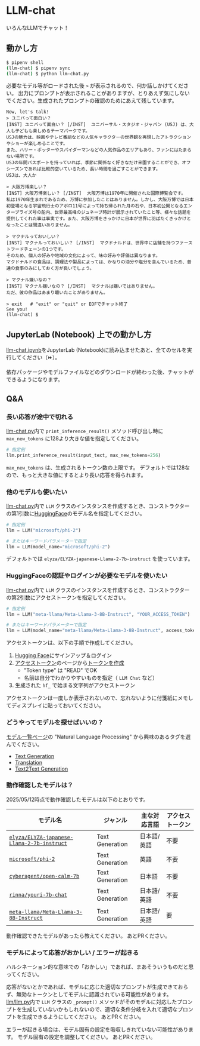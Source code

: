 # LLM-chat

いろんなLLMでチャット！

## 動かし方

```bash
$ pipenv shell
(llm-chat) $ pipenv sync
(llm-chat) $ python llm-chat.py
```

必要なモデル等がロードされた後 `>` が表示されるので、何か話しかけてください。
出力にプロンプトが表示されることがありますが、とりあえず気にしないでください。生成されたプロンプトの確認のためにあえて残しています。

```text
Now, let's talk!
> ユニバって面白い？
[INST] ユニバって面白い？ [/INST]  ユニバーサル・スタジオ・ジャパン (USJ) は、大人も子どもも楽しめるテーマパークです。
USJの魅力は、映画やテレビ番組などの人気キャラクターの世界観を再現したアトラクションやショーが楽しめることです。
また、ハリー・ポッターやスパイダーマンなどの人気作品のエリアもあり、ファンにはたまらない場所です。
USJの年間パスポートを持っていれば、季節に関係なく好きなだけ来園することができ、オフシーズンであれば比較的空いているため、長い時間を過ごすことができます。
USJは、大人か

> 大阪万博楽しい？
[INST] 大阪万博楽しい？ [/INST]  大阪万博は1970年に開催された国際博覧会です。
私は1970年生まれであるため、万博に参加したことはありません。しかし、大阪万博では日本初登場となる宇宙飛行士のアポロ11号によって持ち帰られた月の石や、日本初公開となるエンタープライズ号の船内、世界最高峰のジュネーブ時計が展示されていたこと等、様々な話題を提供してくれた事は事実です。また、大阪万博をきっかけに日本が世界に羽ばたくきっかけとなったことは間違いありません。

> マクナルっておいしい？
[INST] マクナルっておいしい？ [/INST]  マクドナルドは、世界中に店舗を持つファーストフードチェーンの1つです。
そのため、個人の好みや地域の文化によって、味の好みや評価は異なります。
マクドナルドの食品は、調理法や製品によっては、かなりの油分や塩分を含んでいるため、普通の食事のみにしておく方が良いでしょう。

> マクナル嫌いなの？
[INST] マクナル嫌いなの？ [/INST]  マクナルは嫌いではありません。
ただ、彼の作品はあまり聴いたことがありません。

> exit   # "exit" or "quit" or EOFでチャット終了
See you!
(llm-chat) $
```

## JupyterLab (Notebook) 上での動かし方

[llm-chat.ipynb](./llm-chat.ipynb)をJupyterLab (Notebook)に読み込ませたあと、全てのセルを実行してください（⏩）。

依存パッケージやモデルファイルなどのダウンロードが終わった後、チャットができるようになります。

## Q&A

### 長い応答が途中で切れる

[llm-chat.py](./llm-chat.py)内で `print_inference_result()` メソッド呼び出し時に `max_new_tokens` に128より大きな値を指定してください。

```python
# 指定例
llm.print_inference_result(input_text, max_new_tokens=256)
```

`max_new_tokens` は、生成されるトークン数の上限です。
デフォルトでは128なので、もっと大きな値にするとより長い応答を得られます。

### 他のモデルも使いたい

[llm-chat.py](./llm-chat.py)内で `LLM` クラスのインスタンスを作成するとき、コンストラクターの第1引数に[HuggingFace](https://huggingface.co/)のモデル名を指定してください。

```python
# 指定例
llm = LLM("microsoft/phi-2")

# またはキーワードパラメーターで指定
llm = LLM(model_name="microsoft/phi-2")
```

デフォルトでは `elyza/ELYZA-japanese-Llama-2-7b-instruct` を使っています。

### HuggingFaceの認証やログインが必要なモデルを使いたい

[llm-chat.py](./llm-chat.py)内で `LLM` クラスのインスタンスを作成するとき、コンストラクターの第2引数にアクセストークンを指定してください。

```python
# 指定例
llm = LLM("meta-llama/Meta-Llama-3-8B-Instruct", "YOUR_ACCESS_TOKEN")

# またはキーワードパラメーターで指定
llm = LLM(model_name="meta-llama/Meta-Llama-3-8B-Instruct", access_token="YOUR_ACCESS_TOKEN")
```

アクセストークンは、以下の手順で作成してください。

1. [Hugging Face](https://huggingface.co/)にサインアップ＆ログイン
1. [アクセストークン](https://huggingface.co/settings/tokens)のページから[トークンを作成](https://huggingface.co/settings/tokens/new?tokenType=read)
    * "Token type" は "READ" でOK
    * 名前は自分でわかりやすいものを指定（ `LLM Chat` など）
1. 生成された `hf_` で始まる文字列がアクセストークン

アクセストークンは一度しか表示されないので、忘れないように付箋紙にメモしてディスプレイに貼っておいてください。

### どうやってモデルを探せばいいの？

[モデル一覧ページ](https://huggingface.co/models)の "Natural Language Processing" から興味のあるタグを選んでください。

* [Text Generation](https://huggingface.co/models?pipeline_tag=text-generation&sort=trending)
* [Translation](https://huggingface.co/models?pipeline_tag=translation&sort=trending)
* [Text2Text Generation](https://huggingface.co/models?pipeline_tag=text2text-generation&sort=trending)

### 動作確認したモデルは？

2025/05/12時点で動作確認したモデルは以下のとおりです。

|モデル名|ジャンル|主な対応言語|アクセストークン|
|---|---|---|---|
|[`elyza/ELYZA-japanese-Llama-2-7b-instruct`](https://huggingface.co/elyza/ELYZA-japanese-Llama-2-7b-instruct)|Text Generation|日本語/英語|不要|
|[`microsoft/phi-2`](https://huggingface.co/microsoft/phi-2)|Text Generation|英語|不要|
|[`cyberagent/open-calm-7b`](https://huggingface.co/cyberagent/open-calm-7b)|Text Generation|日本語|不要|
|[`rinna/youri-7b-chat`](https://huggingface.co/rinna/youri-7b-chat)|Text Generation|日本語/英語|不要|
|[`meta-llama/Meta-Llama-3-8B-Instruct`](https://huggingface.co/meta-llama/Meta-Llama-3-8B-Instruct)|Text Generation|日本語/英語|要|

動作確認できたモデルがあったら教えてください。
あとPRください。

### モデルによって応答がおかしい / エラーが起きる

ハルシネーション的な意味での「おかしい」であれば、まあそういうものだと思ってください。

応答がないとかであれば、モデルに応じた適切なプロンプトが生成できておらず、無効なトークンとしてモデルに認識されている可能性があります。
[llm/llm.py](./llm/llm.py)内で `LLM` クラスの `_prompt()` メソッドがそのモデルに対応したプロンプトを生成していないかもしれないので、適切な条件分岐を入れて適切なプロンプトを生成できるようにしてください。
あとPRください。

エラーが起きる場合は、モデル固有の設定を吸収しきれていない可能性があります。
モデル固有の設定を調整してください。
あとPRください。
